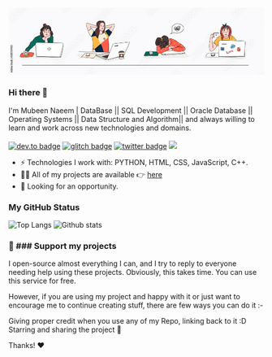 <img src="mubeen.jpg" width="800">

### Hi there 👋
I'm Mubeen Naeem | DataBase || SQL Development || Oracle Database || Operating Systems || Data Structure and Algorithm||  and always willing to learn and work across new technologies and domains. <br/> <br/>
[![dev.to badge](https://img.shields.io/badge/linkedin-mubeennaeem-%230177B5?style=flat&logo=linkedin)](https://www.linkedin.com/mubeen-naeem-3431b7140)
[![glitch badge](https://img.shields.io/badge/facebook-MN-%23FF0000?style=flat&logo=facebook)](https://www.facebook.com/mubeenn1)
[![twitter badge](https://img.shields.io/badge/instagram-mubeenn-%23E4415F?style=flat&logo=instagram&logoColor=white)](https://www.instagram.com/mubeenn1)
![](https://komarev.com/ghpvc/?username=iamhimanshu0&color=brightgreen&style=flat)

- ⚡️ Technologies I work with: PYTHON, HTML, CSS, JavaScript, C++.
- 👨‍💻 All of my projects are available 👉  [here](https://github.com/mubeenn1?tab=repositories)
- 👯 Looking for an opportunity.

### My GitHub Status 
![Top Langs](https://github-readme-stats.vercel.app/api/top-langs/?username=mubeenn1) ![Github stats](https://github-readme-stats.vercel.app/api?username=mubeenn1&show_icons=true)

### 💖 ### Support my projects <br>
I open-source almost everything I can, and I try to reply to everyone needing help using these projects. Obviously, this takes time. You can use this service for free.

However, if you are using my project and happy with it or just want to encourage me to continue creating stuff, there are few ways you can do it :-

Giving proper credit when you use any of my Repo, linking back to it :D
Starring and sharing the project 🚀

Thanks! ❤️



<!--



